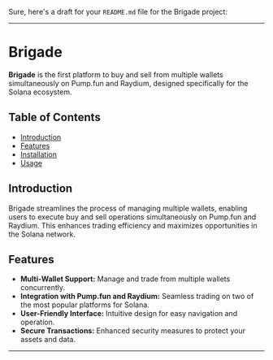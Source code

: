 Sure, here's a draft for your `README.md` file for the Brigade project:

---

# Brigade

**Brigade** is the first platform to buy and sell from multiple wallets simultaneously on Pump.fun and Raydium, designed specifically for the Solana ecosystem.

## Table of Contents

- [Introduction](#introduction)
- [Features](#features)
- [Installation](#installation)
- [Usage](#usage)


## Introduction

Brigade streamlines the process of managing multiple wallets, enabling users to execute buy and sell operations simultaneously on Pump.fun and Raydium. This enhances trading efficiency and maximizes opportunities in the Solana network.

## Features

- **Multi-Wallet Support:** Manage and trade from multiple wallets concurrently.
- **Integration with Pump.fun and Raydium:** Seamless trading on two of the most popular platforms for Solana.
- **User-Friendly Interface:** Intuitive design for easy navigation and operation.
- **Secure Transactions:** Enhanced security measures to protect your assets and data.



---
